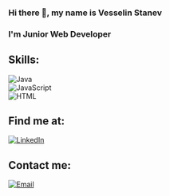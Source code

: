 ### Hi there 👋, my name is Vesselin Stanev
### I'm Junior Web Developer

<!--
**Vasi81/vasi81** is a ✨ _special_ ✨ repository because its `README.md` (this file) appears on your GitHub profile.

Here are some ideas to get you started:

- 🔭 I’m currently working on ...
- 🌱 I’m currently learning ...
- 👯 I’m looking to collaborate on ...
- 🤔 I’m looking for help with ...
- 💬 Ask me about ...
- 📫 How to reach me: ...
- 😄 Pronouns: ...
- ⚡ Fun fact: ...
-->


## Skills:
![Java](https://img.shields.io/badge/Java-3DDC84?style=for-the-badge&logo=java&logoColor=white&labelColor=101010)</br>
![JavaScript](https://img.shields.io/badge/JavaScript-0095D5?style=for-the-badge&logo=javascript&logoColor=white&labelColor=101010)</br>
![HTML](https://img.shields.io/badge/HTML-3DDC84?style=for-the-badge&logo=html-studio&logoColor=white&labelColor=101010)</br>

## Find me at:

[![LinkedIn](https://img.shields.io/badge/LinkedIn-Vesselin_Bontchev_Stanev-0077B5?style=for-the-badge&logo=linkedin&logoColor=white&labelColor=101010)](https://www.linkedin.com/in/vesselin-vaniov/)


## Contact me:

[![Email](https://img.shields.io/badge/vasivaniov@gmail.com-44a3f1?style=for-the-badge&logo=gmail&logoColor=white&labelColor=101010)](vasivaniov@gmail.com)


